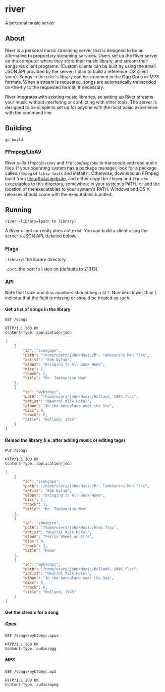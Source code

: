 river
=====

A personal music server

About
-----

River is a personal music streaming server that is designed to be an alternative
to proprietary streaming services. Users set up the River server on the computer
where they store their music library, and stream their songs via client
programs. (Custom clients can be built by using the small JSON API provided by
the server; I plan to build a reference iOS client soon). Songs in the user's
library can be streamed in the Ogg Opus or MP3 formats. When a stream is
requested, songs are automatically transcoded on-the-fly to the requested
format, if necessary.

River integrates with existing music libraries, so setting up River streams your
music without interfering or conflicting with other tools. The server is
designed to be simple to set up for anyone with the most basic experience with
the command line.

Building
--------

    go build

### FFmpeg/LibAV

River calls `ffmpeg`/`avconv` and `ffprobe`/`avprobe` to transcode and read
audio files. If your operating system has a package manager, look for a package
called `ffmpeg` or `libav-tools` and install it. Otherwise, download an FFmpeg
build from [the official website](https://www.ffmpeg.org/download.html), and
either copy the `ffmpeg` and `ffprobe` executables to this directory, somewhere
in your system's PATH, or add the location of the executables to your system's
PATH. Windows and OS X releases should come with the executables bundled.

Running
-------

    river -library=[path to library]

A River client currently does not exist. You can build a client using the
server's JSON API, detailed [below](#api).

### Flags

`-library`: the library directory

`-port`: the port to listen on (defaults to 21313)

### API

Note that track and disc numbers should begin at `1`. Numbers lower than
`1` indicate that the field is missing or should be treated as such.

#### Get a list of songs in the library

    GET /songs

```
HTTP/1.1 200 OK
Content-Type: application/json
```

```json
[
	{
		"id": "iswkgapo",
		"path": "/home/users/john/Music/Mr. Tambourine Man.flac",
		"artist": "Bob Dylan",
		"album": "Bringing It All Back Home",
		"disc": 2,
		"track": 1,
		"title": "Mr. Tambourine Man"
	},
	{
		"id": "wybtohyc",
		"path": "/home/users/john/Music/Holland, 1945.flac",
		"artist": "Neutral Milk Hotel",
		"album": "In the Aeroplane over the Sea",
		"disc": 0,
		"track": 6,
		"title": "Holland, 1945"
	}
]
```

#### Reload the library (i.e. after adding music or editing tags)

    PUT /songs

```
HTTP/1.1 200 OK
Content-Type: application/json
```

```json
[
	{
		"id": "iswkgapo",
		"path": "/home/users/john/Music/Mr. Tambourine Man.flac",
		"artist": "Bob Dylan",
		"album": "Bringing It All Back Home",
		"disc": 2,
		"track": 1,
		"title": "Mr. Tambourine Man"
	},
	{
		"id": "ihnqqjce",
		"path": "/home/users/john/Music/Home.flac",
		"artist": "Neutral Milk Hotel",
		"album": "Ferris Wheel on Fire",
		"disc": 0,
		"track": 3,
		"title": "Home"
	},
	{
		"id": "wybtohyc",
		"path": "/home/users/john/Music/Holland, 1945.flac",
		"artist": "Neutral Milk Hotel",
		"album": "In the Aeroplane over the Sea",
		"disc": 0,
		"track": 6,
		"title": "Holland, 1945"
	}
]
```

#### Get the stream for a song

##### Opus

    GET /songs/wybtohyc.opus

```
HTTP/1.1 200 OK
Content-Type: audio/ogg
```

##### MP3

    GET /songs/wybtohyc.mp3

```
HTTP/1.1 200 OK
Content-Type: audio/mpeg
```
